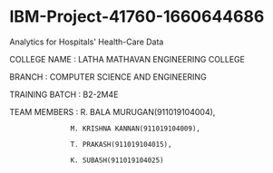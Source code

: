 # IBM-Project-41760-1660644686

Analytics for Hospitals' Health-Care Data

COLLEGE NAME : LATHA MATHAVAN ENGINEERING COLLEGE

BRANCH : COMPUTER SCIENCE AND ENGINEERING

TRAINING BATCH : B2-2M4E

TEAM  MEMBERS    :
                   R. BALA MURUGAN(911019104004),

                   M. KRISHNA KANNAN(911019104009),
                   
                   T. PRAKASH(911019104015),
                   
                   K. SUBASH(911019104025)






